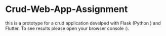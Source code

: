 # Crud-Web-App-Assignment
this is a prototype for a crud application develped with Flask (Python ) and Flutter.
To see results please open your browser console :).
